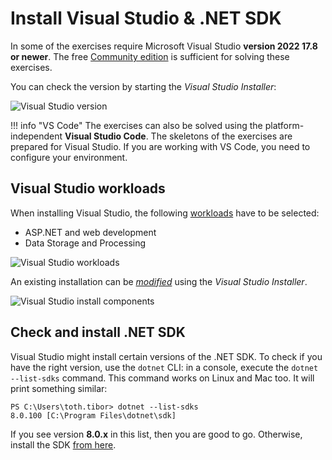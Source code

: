 ﻿# Install Visual Studio & .NET SDK

In some of the exercises require Microsoft Visual Studio **version 2022 17.8 or newer**. The free [Community edition](https://visualstudio.microsoft.com/vs/community/) is sufficient for solving these exercises.

You can check the version by starting the _Visual Studio Installer_:

![Visual Studio version](images/visual-studio/vs-verzio.png)

!!! info "VS Code"
    The exercises can also be solved using the platform-independent **Visual Studio Code**. The skeletons of the exercises are prepared for Visual Studio. If you are working with VS Code, you need to configure your environment.

## Visual Studio workloads

When installing Visual Studio, the following [workloads](https://docs.microsoft.com/en-us/visualstudio/install/install-visual-studio?view=vs-2022#step-4---choose-workloads) have to be selected:

- ASP.NET and web development
- Data Storage and Processing

![Visual Studio workloads](images/visual-studio/vs-workload.png)

An existing installation can be [_modified_](https://docs.microsoft.com/en-us/visualstudio/install/modify-visual-studio?view=vs-2022) using the _Visual Studio Installer_.

![Visual Studio install components](images/visual-studio/vs-installer-modify.png)

## Check and install .NET SDK

Visual Studio might install certain versions of the .NET SDK. To check if you have the right version, use the `dotnet` CLI: in a console, execute the `dotnet --list-sdks` command. This command works on Linux and Mac too. It will print something similar:

```hl_lines="2"
PS C:\Users\toth.tibor> dotnet --list-sdks
8.0.100 [C:\Program Files\dotnet\sdk]
```

If you see version **8.0.x** in this list, then you are good to go. Otherwise, install the SDK [from here](https://dotnet.microsoft.com/download/dotnet-core/8.0).
